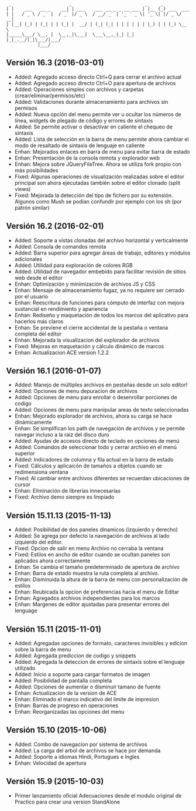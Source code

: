```
 _                      _                            _     _           
| |    ___   __ _    __| | ___    ___ __ _ _ __ ___ | |__ (_) ___  ___ 
| |   / _ \ / _` |  / _` |/ _ \  / __/ _` | '_ ` _ \| '_ \| |/ _ \/ __|
| |__| (_) | (_| | | (_| |  __/ | (_| (_| | | | | | | |_) | | (_) \__ \
|_____\___/ \__, |  \__,_|\___|  \___\__,_|_| |_| |_|_.__/|_|\___/|___/
            |___/ 
```
## Versión 16.3 (2016-03-01)
* Added: Agregado acceso directo Ctrl+Q para cerrar el archivo actual
* Added: Agregado acceso directo Ctrl+O para apertura de archivos
* Added: Operaciones simples con archivos y carpetas (crear/eliminar/permisos/etc)
* Added: Validaciones durante almacenamiento para archivos sin permisos
* Added: Nueva opción del menu permite ver u ocultar los números de línea, widgets de plegado de código y errores de sintaxis
* Added: Se permite activar o desactivar en caliente el chequeo de sintaxis
* Added: Lista de selección en la barra de menu permite ahora cambiar el modo de resaltado de sintaxis de lenguaje en caliente
* Enhan: Mejorados enlaces en barra de menu para evitar barra de estado
* Enhan: Presentación de la consola remota y explorador web
* Enhan: Mejora sobre JQueryFileTree.  Ahora se utiliza fork propio con más posibilidades
* Fixed: Algunas operaciones de visualización realizadas sobre el editor principal son ahora ejecutadas también sobre el editor clonado (split views)
* Fixed: Mejorada la detección del tipo de fichero por su extensión.  Algunos como Mush se podían confundir por ejemplo con los sh (por patrón similar)


## Versión 16.2 (2016-02-01)
* Added: Soporte a vistas clonadas del archivo horizontal y verticalmente 
* Added: Consola de comandos remota
* Added: Barra superior para agregar áreas de trabajo, editores y módulos adicionales
* Added: Utilidad para exploración de colores RGB
* Added: Utilidad de navegador embebido para facilitar revisión de sitios web desde el editor
* Enhan: Optimización y minimización de archivos JS y CSS
* Enhan: Mensaje de almacenamiento fugaz, ya no requiere ser cerrado por el usuario
* Enhan: Reescritura de funciones para cómputo de interfaz con mejora sustancial en rendimiento y apariencia
* Enhan: Rediseño y maquetación de todos los marcos del aplicativo para hacerlos más claros
* Enhan: Se previene el cierre accidental de la pestaña o ventana completa del editor
* Enhan: Mejorada la visualizacion del explorador de archivos
* Fixed: Mejoras en maquetación y cálculo dinámico de marcos
* Enhan: Actualizacion ACE version 1.2.2


## Versión 16.1 (2016-01-07)
* Added: Manejo de múltiples archivos en pestañas desde un solo editor!
* Added: Opciones de menu depuracion de archivos
* Added: Opciones de menu para enrollar o desenrollar porciones de codigo
* Added: Opciones de menu para manipular areas de texto seleccionadas
* Enhan: Mejorado explorador de archivos, ahora su carga se hace dinámicamente
* Enhan: Se simplifican los path de navegación de archivos y se permite navegar incluso a la raiz del disco duro
* Added: Ayudas de accesos directo de teclado en opciones de menú
* Added: Comandos de seleccionar todo y cerrar archivo en el menú superior
* Added: Indicadores de columna y fila actual en la barra de estado
* Fixed: Cálculos y aplicaicón de tamaños a objetos cuando se redimensiona ventana
* Fixed: Al cambiar entre archivos diferentes se recuerdan ubicaciones de cursor
* Enhan: Eliminación de librerías innecesarias
* Fixed: Archivo demo siempre es limpiado


## Versión 15.11.13 (2015-11-13)

* Added: Posibilidad de dos paneles dinamicos (izquierdo y derecho)
* Added: Se agrega por defecto la navegación de archivos al lado izquierdo del editor.
* Fixed: Opcion de salir en menu Archivo no cerraba la ventana
* Fixed: Estilos en ancho de editor cuando se ocultan paneles son aplicados ahora correctamente
* Enhan: Se cambia el tamaño predeterminado de apertura de archivo
* Enhan: Barra de estado muestra la ruta completa al archivo.
* Enhan: Disminuida la altura de la barra de menu con personalización de estilos
* Enhan: Reubicada la opcion de preferencias hacia el menu de Editar
* Enhan: Agregados archivos independientes para los marcos
* Enhan: Margenes de editor ajustadas para presentar errores del lenguage


## Versión 15.11 (2015-11-01)

* Added: Agregadas opciones de formato, caracteres invisibles y edicion sobre la barra de menu
* Added: Agregada prediccion de codigo y snippets
* Added: Agregada la deteccion de errores de sintaxis sobre el lenguaje utilizado
* Added: Inicio a soporte para cargar formatos de imagen
* Added: Posibilidad de pantalla completa
* Added: Opciones de aumentar o disminuir tamano de fuente
* Enhan: Actualizacion de la version de ACE
* Enhan: Eliminado el marco indicativo del limite de impresion
* Enhan: Barras de progreso en operaciones
* Enhan: Reorganizadas las opciones del menu


## Versión 15.10 (2015-10-06)

* Added: Combo de navegacion por sistema de archivos
* Added: La carga del arbol de archivos se hace por demanda
* Added: Soporte a idiomas Hindi, Portugues e Ingles
* Enhan: Velocidad de apertura


## Versión 15.9 (2015-10-03)

  * Primer lanzamiento oficial
    Adecuaciones desde el modulo original de Practico para crear una version StandAlone

